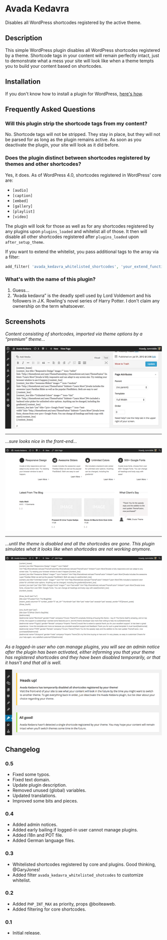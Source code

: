 # Avada Kedavra

Disables all WordPress shortcodes registered by the active theme.

## Description

This simple WordPress plugin disables all WordPress shortcodes registered by a theme. Shortcode tags in your content will remain perfectly intact, just to demonstrate what a mess your site will look like when a theme tempts you to build your content based on shortcodes.

## Installation

If you don't know how to install a plugin for WordPress, [here's how](http://codex.wordpress.org/Managing_Plugins#Installing_Plugins).

## Frequently Asked Questions

### Will this plugin strip the shortcode tags from my content?

No. Shortcode tags will not be stripped. They stay in place, but they will not be parsed for as long as the plugin remains active. As soon as you deactivate the plugin, your site will look as it did before.

### Does the plugin distinct between shortcodes registered by themes and other shortcodes?

Yes, it does. As of WordPress 4.0, shortcodes registered in WordPress' core are:

* `[audio]`
* `[caption]`
* `[embed]`
* `[gallery]`
* `[playlist]`
* `[video]`

The plugin will look for those as well as for any shortcodes registered by any plugins upon `plugins_loaded` and whitelist all of those. It then will disable all other shortcodes registered after `plugins_loaded` upon `after_setup_theme`.

If you want to extend the whitelist, you pass additional tags to the array via a filter:

```php
add_filter( 'avada_kedavra_whitelisted_shortcodes', 'your_extend_function_here' );
```

### What's with the name of this plugin?

1. Guess…
1. “Avada kedavra” is the deadly spell used by Lord Voldemort and his followers in J.K. Rowling's novel series of Harry Potter. I don't claim any ownership on the term whatsoever.

## Screenshots

_Content consisting of shortcodes, imported via theme options by a “premium” theme…_

![screenshot-1.png](https://raw.githubusercontent.com/glueckpress/avada-kedavra/assets/screenshot-1.png)

---

_…sure looks nice in the front-end…_

![screenshot-2.png](https://raw.githubusercontent.com/glueckpress/avada-kedavra/assets/screenshot-2.png)

---

_…until the theme is disabled and all the shortcodes are gone. This plugin simulates what it looks like when shortcodes are not working anymore._

![screenshot-3.png](https://raw.githubusercontent.com/glueckpress/avada-kedavra/assets/screenshot-3.png)

_As a logged-in user who can manage plugins, you will see an admin notice after the plugin has been activated, either informing you that your theme has registered shortcodes and they have been disabled temporarily, or that it hasn't and that all is well._

![screenshot-3.png](https://raw.githubusercontent.com/glueckpress/avada-kedavra/assets/screenshot-4.png)

## Changelog

### 0.5

* Fixed some typos.
* Fixed text domain.
* Update plugin description.
* Removed unused (global) variables.
* Updated translations.
* Improved some bits and pieces.

### 0.4

* Added admin notices.
* Added early bailing if logged-in user cannot manage plugins.
* Added i18n and POT file.
* Added German language files.

### 0.3

* Whitelisted shortcodes registered by core and plugins. Good thinking, @GaryJones!
* Added filter `avada_kedavra_whitelisted_shotcodes` to customize whitelist.

### 0.2

* Added `PHP_INT_MAX` as priority, props @boiteaweb.
* Added filtering for core shortcodes.

### 0.1

* Initial release.
